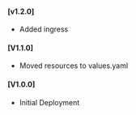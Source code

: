 #### [v1.2.0]
* Added ingress

#### [V1.1.0]
* Moved resources to values.yaml

#### [V1.0.0]
* Initial Deployment